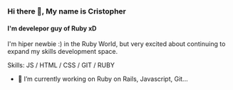 ### Hi there 👋, My name is Cristopher
#### I'm develepor guy of Ruby xD
I'm hiper newbie :) in the Ruby World, but very excited about continuing to expand my skills development space.

Skills: JS / HTML / CSS / GIT / RUBY

- 🔭 I’m currently working on Ruby on Rails, Javascript, Git...
